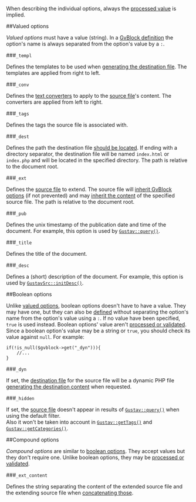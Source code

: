 When describing the individual options, always the [processed value](GvBlock-option-processing) is implied.



##Valued options

*Valued options* must have a value (string). In a [GvBlock definition](GvBlock-definition#the-gvblock-body) the option's name is always separated from the option's value by a `:`.

###`_templ`

Defines the templates to be used when [generating the destination file](Generating-destination-files). The templates are applied from right to left.

###`_conv`

Defines the [text converters](Converting-source-content) to apply to the [source file](Source-files)'s content. The converters are applied from left to right.

###`_tags`

Defines the tags the source file is associated with.

###`_dest`

Defines the path the destination file [should be located](Generating-destination-files#generating-the-destination-path). If ending with a directory separator, the destination file will be named `index.html` or `index.php` and will be located in the specified directory. The path is relative to the document root.

###`_ext`

Defines the [source file](Source-files) to extend. The source file will [inherit GvBlock options](Extending-a-GvBlock) (if not prevented) and may [inherit the content](Extending-source-content) of the specified source file. The path is relative to the document root.

###`_pub`

Defines the unix timestamp of the publication date and time of the document. For example, this option is used by [`Gustav::query()`](Public-API%3a-Gustav#string-query--stringstring-src_directory----bool-recursive--true--arraynull-filters--null--int-filters_operator--gustavfilter_and--int-order_by--gustavorder_pub--int-min_match_score--0--bool-include_disabled--false--include_hidden_directory--false--).

###`_title`

Defines the title of the document.

###`_desc`

Defines a (short) description of the document. For example, this option is used by [`GustavSrc::initDesc()`](Dev-API%3a-GustavSrc#private-void-initdesc).



##Boolean options

Unlike [valued options](#valued-options), boolean options doesn't have to have a value. They may have one, but they can also be [defined](GvBlock-definition#the-gvblock-body) without separating the option's name from the option's value using a `:`. If no value have been specified, `true` is used instead. Boolean options' value aren't [processed or validated](GvBlock-option-processing).  
Since a boolean option's value may be a string or `true`, you should check its value against `null`. For example:

    if(!is_null($gvblock->get("_dyn"))){
        //...
    }

###`_dyn`

If set, the [destination file](Destination-files) for the source file will be a dynamic PHP file [generating the destination content](Generating-destination-files#generating-the-destination-content) when requested.

###`_hidden`

If set, the [source file](Source-files) doesn't appear in results of [`Gustav::query()`](Public-API%3a-Gustav#string-query--stringstring-src_directory----bool-recursive--true--arraynull-filters--null--int-filters_operator--gustavfilter_and--int-order_by--gustavorder_pub--int-min_match_score--0--bool-include_disabled--false--include_hidden_directory--false--) when using the default filter.  
Also it won't be taken into account in [`Gustav::getTags()`](Public-API%3a-Gustav#int-gettags) and [`Gustav::getCategories()`](Public-API%3a-Gustav#array-getcategories).



##Compound options

*Compound options* are similar to [boolean options](#boolean-options). They accept values but they don't require one. Unlike boolean options, they may be [processed or validated](GvBlock-option-processing).

###`_ext_content`

Defines the string separating the content of the extended source file and the extending source file when [concatenating those](Extending-source-content).